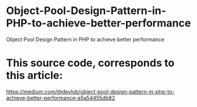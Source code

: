 # Object-Pool-Design-Pattern-in-PHP-to-achieve-better-performance
Object Pool Design Pattern in PHP to achieve better performance

# This source code, corresponds to this article: 
https://medium.com/@devlob/object-pool-design-pattern-in-php-to-achieve-better-performance-a5a54455db82
